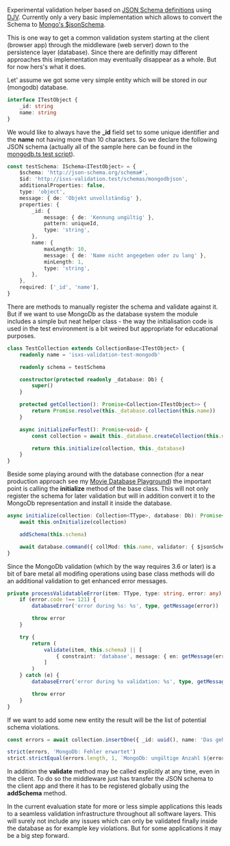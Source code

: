 Experimental validation helper based on [JSON Schema definitions](https://json-schema.org) using [DJV](https://www.npmjs.com/package/djv).
Currently only a very basic implementation which allows to convert the Schema to [Mongo's \$jsonSchema](https://docs.mongodb.com/manual/reference/operator/query/jsonSchema).

This is one way to get a common validation system starting at the client (browser app) through the middleware (web server) down to the persistence layer (database). Since there are definitly may different approaches this implementation may eventually disappear as a whole. But for now hers's what it does.

Let' assume we got some very simple entity which will be stored in our (mongodb) database.

```typescript
interface ITestObject {
    _id: string
    name: string
}
```

We would like to always have the **\_id** field set to some unique identifier and the **name** not having more than 10 characters. So we declare the following JSON schema (actually all of the sample here can be found in the [mongodb.ts test script](src/test/mongodb.ts)).

```typescript
const testSchema: ISchema<ITestObject> = {
    $schema: 'http://json-schema.org/schema#',
    $id: 'http://isxs-validation.test/schemas/mongodbjson',
    additionalProperties: false,
    type: 'object',
    message: { de: 'Objekt unvollständig' },
    properties: {
        _id: {
            message: { de: 'Kennung ungültig' },
            pattern: uniqueId,
            type: 'string',
        },
        name: {
            maxLength: 10,
            message: { de: 'Name nicht angegeben oder zu lang' },
            minLength: 1,
            type: 'string',
        },
    },
    required: ['_id', 'name'],
}
```

There are methods to manually register the schema and validate against it. But if we want to use MongoDb as the database system the module includes a simple but neat helper class - the way the initialisation code is used in the test environment is a bit weired but appropriate for educational purposes.

```typescript
class TestCollection extends CollectionBase<ITestObject> {
    readonly name = 'isxs-validation-test-mongodb'

    readonly schema = testSchema

    constructor(protected readonly _database: Db) {
        super()
    }

    protected getCollection(): Promise<Collection<ITestObject>> {
        return Promise.resolve(this._database.collection(this.name))
    }

    async initializeForTest(): Promise<void> {
        const collection = await this._database.createCollection(this.name)

        return this.initialize(collection, this._database)
    }
}
```

Beside some playing around with the database connection (for a near production approach see my [Movie Database Playground](https://github.com/JMS-1/MovieDBNode/blob/master/Server/src/database/utils.ts)) the important point is calling the **initialize** method of the base class. This will not only register the schema for later validation but will in addition convert it to the MongoDb representation and install it inside the database.

```typescript
async initialize(collection: Collection<TType>, database: Db): Promise<void> {
    await this.onInitialize(collection)

    addSchema(this.schema)

    await database.command({ collMod: this.name, validator: { $jsonSchema: convertToMongo(this.schema) } })
}
```

Since the MongoDb validation (which by the way requires 3.6 or later) is a bit of bare metal all modifing operations using base class methods will do an additional validation to get enhanced error messages.

```typescript
private processValidatableError(item: TType, type: string, error: any): IValidationError[] {
    if (error.code !== 121) {
        databaseError('error during %s: %s', type, getMessage(error))

        throw error
    }

    try {
        return (
            validate(item, this.schema) || [
                { constraint: 'database', message: { en: getMessage(error) }, property: '*' },
            ]
        )
    } catch (e) {
        databaseError('error during %s validation: %s', type, getMessage(e))

        throw error
    }
}
```

If we want to add some new entity the result will be the list of potential schema violations.

```typescript
const errors = await collection.insertOne({ _id: uuid(), name: 'Das geht aber so leider nicht' })

strict(errors, 'MongoDb: Fehler erwartet')
strict.strictEqual(errors.length, 1, `MongoDb: ungültige Anzahl ${errors.length} von Fehlermeldungen`)
```

In addition the **validate** method may be called explicitly at any time, even in the client. To do so the middleware just has transfer the JSON schema to the client app and there it has to be registered globally using the **addSchema** method.

In the current evaluation state for more or less simple applications this leads to a seamless validation infrastructure throughout all software layers. This will surely not include any issues which can only be validated finally inside the database as for example key violations. But for some applications it may be a big step forward.
